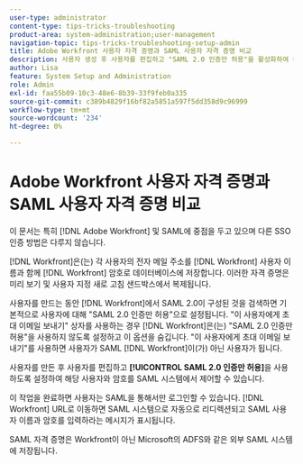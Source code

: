 ```yaml
---
user-type: administrator
content-type: tips-tricks-troubleshooting
product-area: system-administration;user-management
navigation-topic: tips-tricks-troubleshooting-setup-admin
title: Adobe Workfront 사용자 자격 증명과 SAML 사용자 자격 증명 비교
description: 사용자 생성 후 사용자를 편집하고 "SAML 2.0 인증만 허용"을 활성화하여 해당 사용자 및 암호를 SAML 시스템에서 제어할 수 있습니다. 이 옵션을 활성화하면 사용자는 SAML을 통해서만 로그인할 수 있습니다.
author: Lisa
feature: System Setup and Administration
role: Admin
exl-id: faa55b09-10c3-48e6-8b39-33f9feb0a335
source-git-commit: c389b4829f16bf82a5851a597f5dd358d9c96999
workflow-type: tm+mt
source-wordcount: '234'
ht-degree: 0%

---
```


# Adobe Workfront 사용자 자격 증명과 SAML 사용자 자격 증명 비교

이 문서는 특히 [!DNL Adobe Workfront] 및 SAML에 중점을 두고 있으며 다른 SSO 인증 방법은 다루지 않습니다.

[!DNL Workfront]은(는) 각 사용자의 전자 메일 주소를 [!DNL Workfront] 사용자 이름과 함께 [!DNL Workfront] 암호로 데이터베이스에 저장합니다. 이러한 자격 증명은 미리 보기 및 사용자 지정 새로 고침 샌드박스에서 복제됩니다.

사용자를 만드는 동안 [!DNL Workfront]에서 SAML 2.0이 구성된 것을 검색하면 기본적으로 사용자에 대해 &quot;SAML 2.0 인증만 허용&quot;으로 설정됩니다. &quot;이 사용자에게 초대 이메일 보내기&quot; 상자를 사용하는 경우 [!DNL Workfront]은(는) &quot;SAML 2.0 인증만 허용&quot;을 사용하지 않도록 설정하고 이 옵션을 숨깁니다. &quot;이 사용자에게 초대 이메일 보내기&quot;를 사용하면 사용자가 SAML [!DNL Workfront]이(가) 아닌 사용자가 됩니다.

사용자를 만든 후 사용자를 편집하고 **[!UICONTROL SAML 2.0 인증만 허용]**&#x200B;을 사용하도록 설정하여 해당 사용자와 암호를 SAML 시스템에서 제어할 수 있습니다.

이 작업을 완료하면 사용자는 SAML을 통해서만 로그인할 수 있습니다. [!DNL Workfront] URL로 이동하면 SAML 시스템으로 자동으로 리디렉션되고 SAML 사용자 이름과 암호를 입력하라는 메시지가 표시됩니다.

SAML 자격 증명은 Workfront이 아닌 Microsoft의 ADFS와 같은 외부 SAML 시스템에 저장됩니다.

